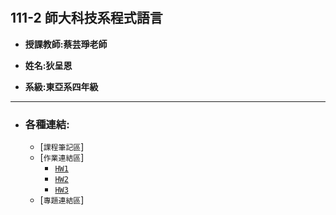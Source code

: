 # 
## 111-2 師大科技系程式語言

+ **授課教師:蔡芸琤老師**

+ **姓名:狄呈恩** 

+ **系級:東亞系四年級**

---
+ ### 各種連結:
  + [`課程筆記區`]
  + [`作業連結區`]
    + [`HW1`](https://github.com/AlexTeki/PL/blob/main/HW1/HW1.ipynb)
    + [`HW2`](https://github.com/AlexTeki/PL/blob/main/HW1/HW1.ipynb)
    + [`HW3`]()
  + [`專題連結區`]
